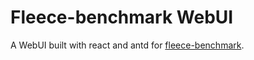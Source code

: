 # Fleece-benchmark WebUI
A WebUI built with react and antd for [fleece-benchmark](https://github.com/CoLearn-Dev/fleece-benchmark/tree/main).
